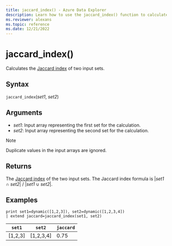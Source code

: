```yaml
---
title: jaccard_index() - Azure Data Explorer
description: Learn how to use the jaccard_index() function to calculate the Jaccard index of two input sets.
ms.reviewer: alexans
ms.topic: reference
ms.date: 12/21/2022
---
```

# jaccard_index()

Calculates the [Jaccard index](https://en.wikipedia.org/wiki/Jaccard_index) of two input sets.

## Syntax

`jaccard_index`(*set1*, *set2*)

## Arguments

* *set1*: Input array representing the first set for the calculation.
* *set2*: Input array representing the second set for the calculation.

> [!NOTE]
> Duplicate values in the input arrays are ignored.

## Returns

The [Jaccard index](https://en.wikipedia.org/wiki/Jaccard_index) of the two input sets. The Jaccard index formula is |*set1* ∩ *set2*| / |*set1* ∪ *set2*|.

## Examples

<!-- csl: https://help.kusto.windows.net/Samples -->
```kusto
print set1=dynamic([1,2,3]), set2=dynamic([1,2,3,4])
| extend jaccard=jaccard_index(set1, set2)
```
|`set1`|`set2`|`jaccard`|
|---|---|---|
|[1,2,3]|[1,2,3,4]|0.75|
